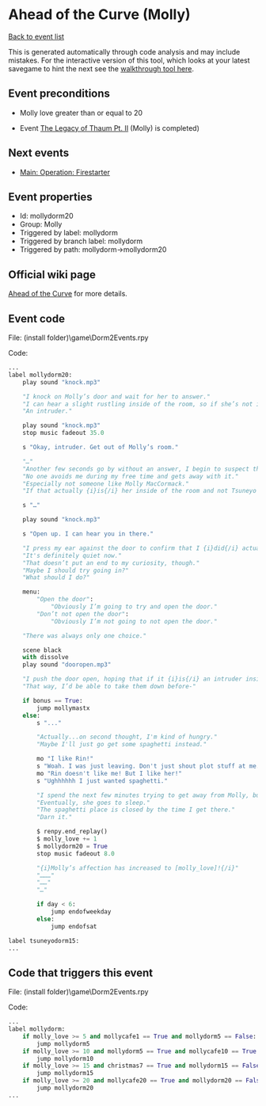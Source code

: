 # Ahead of the Curve (Molly)

[Back to event list](./../)

This is generated automatically through code analysis and may include mistakes. For the interactive version of this tool, which looks at your latest savegame to hint the next see the [walkthrough tool here](https://github.com/largestack/Lessons-In-Love-Guide-Tool/blob/main/README.md).



## Event preconditions

* Molly love greater than or equal to 20

* Event [The Legacy of Thaum Pt. II](./mollycafe20.md) (Molly) is completed)



## Next events

* [Main: Operation: Firestarter](./day318.md)

## Event properties

* Id: mollydorm20
* Group: Molly
* Triggered by label: mollydorm
* Triggered by branch label: mollydorm
* Triggered by path: mollydorm->mollydorm20

## Official wiki page

[Ahead of the Curve](https://lessonsinlove.wiki/index.php?title=Special%3ASearch&search=mollydorm20&go=Go) for more details.

## Event code

File: (install folder)\game\Dorm2Events.rpy

Code:
```python
...
label mollydorm20:
    play sound "knock.mp3"

    "I knock on Molly’s door and wait for her to answer."
    "I can hear a slight rustling inside of the room, so if she’s not in there it’s either Tsuneyo or..."
    "An intruder."

    play sound "knock.mp3"
    stop music fadeout 35.0

    s "Okay, intruder. Get out of Molly’s room."

    "…"
    "Another few seconds go by without an answer, I begin to suspect that either Molly has her headphones on or is just knowingly avoiding me for some reason."
    "No one avoids me during my free time and gets away with it."
    "Especially not someone like Molly MacCormack."
    "If that actually {i}is{/i} her inside of the room and not Tsuneyo or an intruder."

    s "…"

    play sound "knock.mp3"

    s "Open up. I can hear you in there."

    "I press my ear against the door to confirm that I {i}did{/i} actually hear something moments ago...and I can’t really tell if I did or not."
    "It's definitely quiet now."
    "That doesn’t put an end to my curiosity, though."
    "Maybe I should try going in?"
    "What should I do?"

    menu:
        "Open the door":
            "Obviously I’m going to try and open the door."
        "Don’t not open the door":
            "Obviously I’m not going to not open the door."

    "There was always only one choice."

    scene black
    with dissolve
    play sound "dooropen.mp3"

    "I push the door open, hoping that if it {i}is{/i} an intruder inside that they also happen to be wearing headphones for some mysterious reason."
    "That way, I’d be able to take them down before-"

    if bonus == True:
        jump mollymastx
    else:
        s "..."

        "Actually...on second thought, I'm kind of hungry."
        "Maybe I'll just go get some spaghetti instead."

        mo "I like Rin!"
        s "Woah. I was just leaving. Don't just shout plot stuff at me."
        mo "Rin doesn't like me! But I like her!"
        s "Ughhhhhh I just wanted spaghetti."

        "I spend the next few minutes trying to get away from Molly, but she is Molly so it is hard."
        "Eventually, she goes to sleep."
        "The spaghetti place is closed by the time I get there."
        "Darn it."

        $ renpy.end_replay()
        $ molly_love += 1
        $ mollydorm20 = True
        stop music fadeout 8.0

        "{i}Molly’s affection has increased to [molly_love]!{/i}"
        "………"
        "……"
        "…"

        if day < 6:
            jump endofweekday
        else:
            jump endofsat

label tsuneyodorm15:
...
```

## Code that triggers this event

File: (install folder)\game\Dorm2Events.rpy

Code:
```python
...
label mollydorm:
    if molly_love >= 5 and mollycafe1 == True and mollydorm5 == False:
        jump mollydorm5
    if molly_love >= 10 and mollydorm5 == True and mollycafe10 == True and mollydorm10 == False:
        jump mollydorm10
    if molly_love >= 15 and christmas7 == True and mollydorm15 == False:
        jump mollydorm15
    if molly_love >= 20 and mollycafe20 == True and mollydorm20 == False:
        jump mollydorm20
...
```
